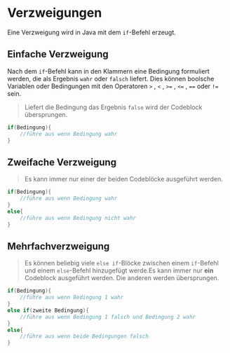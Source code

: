 # Verzweigungen

Eine Verzweigung wird in Java mit dem `if`-Befehl erzeugt.

## Einfache Verzweigung

Nach dem  ``if``-Befehl kann in den Klammern eine Bedingung formuliert werden, die als Ergebnis ``wahr`` oder ``falsch`` liefert.
Dies können boolsche Variablen oder Bedingungen mit den Operatoren `>` , ``<`` , ``>=`` , ``<=`` , ``==`` oder ``!=`` sein.

>Liefert die Bedingung das Ergebnis `false` wird der Codeblock übersprungen.

```java
if(Bedingung){
    //führe aus wenn Bedingung wahr
}
```

## Zweifache Verzweigung

>Es kann immer nur einer der beiden Codeblöcke ausgeführt werden.

```java
if(Bedingung){
    //führe aus wenn Bedingung wahr
}
else{
    //führe aus wenn Bedingung nicht wahr
}
```

## Mehrfachverzweigung

>Es können beliebig viele ``else if``-Blöcke zwischen einem ``if``-Befehl und einem ``else``-Befehl hinzugefügt werde.Es kann immer nur **ein** Codeblock ausgeführt werden. Die anderen werden übersprungen.

```java
if(Bedingung){
    //führe aus wenn Bedingung 1 wahr
}
else if(zweite Bedingung){
    //führe aus wenn Bedingung 1 falsch und Bedingung 2 wahr
}
else{
    //führe aus wenn beide Bedingungen falsch
}
```
